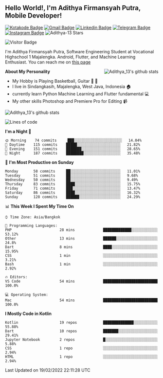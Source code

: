 
## Hello World!, I'm Adithya Firmansyah Putra, Mobile Developer!

[![Kotakode Badge](https://img.shields.io/badge/-Kotakode-green?style=plastic&logo=Kotakode&link=https://kotakode.com/users/527/adithya-13)](https://kotakode.com/users/527/adithya-13)
[![Gmail Badge](https://img.shields.io/badge/-Gmail-white?style=plastic&logo=Gmail&link=mailto:aditputrafirmansyah@gmail.com)](mailto:aditputrafirmansyah@gmail.com)
[![Linkedin Badge](https://img.shields.io/badge/-LinkedIn-blue?style=plastic&logo=Linkedin&link=https://www.linkedin.com/in/aditputrafirmansyah/)](https://www.linkedin.com/in/aditputrafirmansyah/) 
[![Telegram Badge](https://img.shields.io/badge/-Telegram-blue?style=plastic&logo=telegram&link=https://t.me/Adithya_13)](https://t.me/Adithya_13) 
[![Instagram Badge](https://img.shields.io/badge/-Instagram-white?style=plastic&logo=instagram&link=https://www.instagram.com/adithya_firmansyahputra/)](https://www.instagram.com/adithya_firmansyahputra/)
![Adithya-13 Stars](https://img.shields.io/github/stars/Adithya-13?affiliations=OWNER&style=social)

![Visitor Badge](https://visitor-badge.laobi.icu/badge?page_id=Adithya-13.Adithya-13)

I'm Adithya Firmansyah Putra, Software Engineering Student at Vocational Highschool 1 Majalengka. Android, Flutter, and Machine Learning Enthusiast. You can reach me on [this page](https://msha.ke/adithya_13/)

<img align="right" alt="Adithya_13's github stats" src="https://github-readme-stats.vercel.app/api/top-langs/?username=Adithya-13&theme=radical&show_icons=true&hide_border=true&line_height=24"/>

**About My Personality**

- My Hobby is Playing Basketball, Guitar :basketball: :guitar: 
- I live in Sindangkasih, Majalengka, West Java, Indonesia :house:
- currently learn Python Machine Learning and Flutter fundamental :computer:
- My other skills Photoshop and Premiere Pro for Editing :video_camera:

<img alt="Adithya_13's github stats" src="https://github-readme-stats.vercel.app/api?username=Adithya-13&count_private=true&show_icons=true&hide_border=true&include_all_commits=true&line_height=24&theme=radical"/>

<!--START_SECTION:waka-->
![Lines of code](https://img.shields.io/badge/From%20Hello%20World%20I%27ve%20Written-278%20Thousand%20lines%20of%20code-blue)

**I'm a Night 🦉** 

```text
🌞 Morning    74 commits     ███░░░░░░░░░░░░░░░░░░░░░░   14.04% 
🌆 Daytime    115 commits    █████░░░░░░░░░░░░░░░░░░░░   21.82% 
🌃 Evening    151 commits    ███████░░░░░░░░░░░░░░░░░░   28.65% 
🌙 Night      187 commits    ████████░░░░░░░░░░░░░░░░░   35.48%

```
📅 **I'm Most Productive on Sunday** 

```text
Monday       58 commits     ██░░░░░░░░░░░░░░░░░░░░░░░   11.01% 
Tuesday      51 commits     ██░░░░░░░░░░░░░░░░░░░░░░░   9.68% 
Wednesday    50 commits     ██░░░░░░░░░░░░░░░░░░░░░░░   9.49% 
Thursday     83 commits     ████░░░░░░░░░░░░░░░░░░░░░   15.75% 
Friday       71 commits     ███░░░░░░░░░░░░░░░░░░░░░░   13.47% 
Saturday     86 commits     ████░░░░░░░░░░░░░░░░░░░░░   16.32% 
Sunday       128 commits    ██████░░░░░░░░░░░░░░░░░░░   24.29%

```


📊 **This Week I Spent My Time On** 

```text
⌚︎ Time Zone: Asia/Bangkok

💬 Programming Languages: 
PHP                      28 mins             █████████████░░░░░░░░░░░░   53.12% 
Other                    13 mins             ██████░░░░░░░░░░░░░░░░░░░   24.8% 
Dart                     8 mins              ████░░░░░░░░░░░░░░░░░░░░░   15.95% 
CSS                      1 min               ░░░░░░░░░░░░░░░░░░░░░░░░░   3.21% 
Bash                     1 min               ░░░░░░░░░░░░░░░░░░░░░░░░░   2.92%

🔥 Editors: 
VS Code                  54 mins             █████████████████████████   100.0%

💻 Operating System: 
Mac                      54 mins             █████████████████████████   100.0%

```

**I Mostly Code in Kotlin** 

```text
Kotlin                   19 repos            ██████████████░░░░░░░░░░░   55.88% 
Dart                     10 repos            ███████░░░░░░░░░░░░░░░░░░   29.41% 
Jupyter Notebook         2 repos             █░░░░░░░░░░░░░░░░░░░░░░░░   5.88% 
CSS                      1 repo              ░░░░░░░░░░░░░░░░░░░░░░░░░   2.94% 
HTML                     1 repo              ░░░░░░░░░░░░░░░░░░░░░░░░░   2.94%

```



 Last Updated on 19/02/2022 22:11:28 UTC
<!--END_SECTION:waka-->
